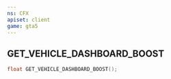 ```yaml
---
ns: CFX
apiset: client
game: gta5
---
```

## GET_VEHICLE_DASHBOARD_BOOST

```c
float GET_VEHICLE_DASHBOARD_BOOST();
```
